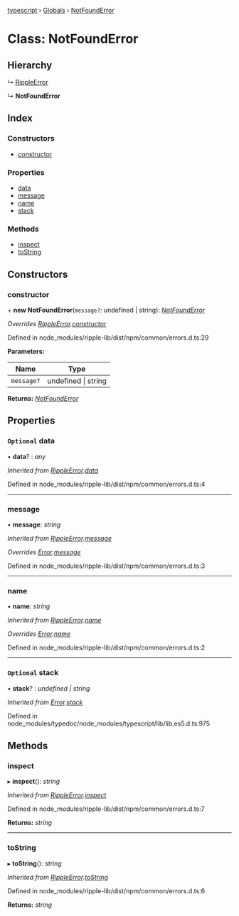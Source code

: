 [typescript](../README.md) › [Globals](../globals.md) › [NotFoundError](notfounderror.md)

# Class: NotFoundError

## Hierarchy

  ↳ [RippleError](rippleerror.md)

  ↳ **NotFoundError**

## Index

### Constructors

* [constructor](notfounderror.md#constructor)

### Properties

* [data](notfounderror.md#optional-data)
* [message](notfounderror.md#message)
* [name](notfounderror.md#name)
* [stack](notfounderror.md#optional-stack)

### Methods

* [inspect](notfounderror.md#inspect)
* [toString](notfounderror.md#tostring)

## Constructors

###  constructor

\+ **new NotFoundError**(`message?`: undefined | string): *[NotFoundError](notfounderror.md)*

*Overrides [RippleError](rippleerror.md).[constructor](rippleerror.md#constructor)*

Defined in node_modules/ripple-lib/dist/npm/common/errors.d.ts:29

**Parameters:**

Name | Type |
------ | ------ |
`message?` | undefined &#124; string |

**Returns:** *[NotFoundError](notfounderror.md)*

## Properties

### `Optional` data

• **data**? : *any*

*Inherited from [RippleError](rippleerror.md).[data](rippleerror.md#optional-data)*

Defined in node_modules/ripple-lib/dist/npm/common/errors.d.ts:4

___

###  message

• **message**: *string*

*Inherited from [RippleError](rippleerror.md).[message](rippleerror.md#message)*

*Overrides [Error](../interfaces/error.md).[message](../interfaces/error.md#message)*

Defined in node_modules/ripple-lib/dist/npm/common/errors.d.ts:3

___

###  name

• **name**: *string*

*Inherited from [RippleError](rippleerror.md).[name](rippleerror.md#name)*

*Overrides [Error](../interfaces/error.md).[name](../interfaces/error.md#name)*

Defined in node_modules/ripple-lib/dist/npm/common/errors.d.ts:2

___

### `Optional` stack

• **stack**? : *undefined | string*

*Inherited from [Error](../interfaces/error.md).[stack](../interfaces/error.md#optional-stack)*

Defined in node_modules/typedoc/node_modules/typescript/lib/lib.es5.d.ts:975

## Methods

###  inspect

▸ **inspect**(): *string*

*Inherited from [RippleError](rippleerror.md).[inspect](rippleerror.md#inspect)*

Defined in node_modules/ripple-lib/dist/npm/common/errors.d.ts:7

**Returns:** *string*

___

###  toString

▸ **toString**(): *string*

*Inherited from [RippleError](rippleerror.md).[toString](rippleerror.md#tostring)*

Defined in node_modules/ripple-lib/dist/npm/common/errors.d.ts:6

**Returns:** *string*
